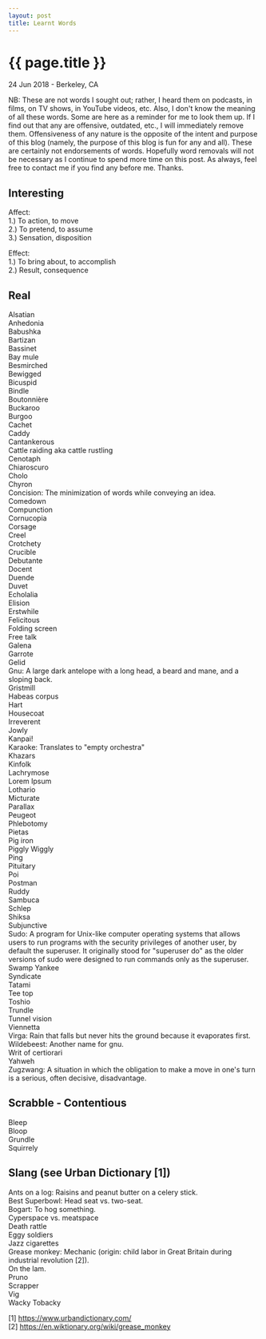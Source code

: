```yaml
---
layout: post
title: Learnt Words
---
```


{{ page.title }}
================

<p class="meta">24 Jun 2018 - Berkeley, CA</p>

NB: These are not words I sought out; rather, I heard them on podcasts, in films, on TV shows, in YouTube videos, etc. Also, I don't know the meaning of all these words. Some are here as a reminder for me to look them up. If I find out that any are offensive, outdated, etc., I will immediately remove them. Offensiveness of any nature is the opposite of the intent and purpose of this blog (namely, the purpose of this blog is fun for any and all). These are certainly not endorsements of words. Hopefully word removals will not be necessary as I continue to spend more time on this post. As always, feel free to contact me if you find any before me. Thanks.

## Interesting
Affect:  
1.) To action, to move  
2.) To pretend, to assume  
3.) Sensation, disposition

Effect:  
1.) To bring about, to accomplish  
2.) Result, consequence

## Real
Alsatian  
Anhedonia  
Babushka  
Bartizan  
Bassinet  
Bay mule  
Besmirched  
Bewigged  
Bicuspid  
Bindle  
Boutonnière  
Buckaroo  
Burgoo  
Cachet  
Caddy  
Cantankerous  
Cattle raiding aka cattle rustling  
Cenotaph  
Chiaroscuro  
Cholo  
Chyron  
Concision: The minimization of words while conveying an idea.  
Comedown  
Compunction  
Cornucopia  
Corsage  
Creel  
Crotchety  
Crucible  
Debutante  
Docent  
Duende  
Duvet  
Echolalia  
Elision  
Erstwhile  
Felicitous  
Folding screen  
Free talk  
Galena  
Garrote  
Gelid  
Gnu: A large dark antelope with a long head, a beard and mane, and a sloping back.  
Gristmill  
Habeas corpus  
Hart  
Housecoat  
Irreverent  
Jowly  
Kanpai!  
Karaoke: Translates to "empty orchestra"  
Khazars  
Kinfolk  
Lachrymose  
Lorem Ipsum  
Lothario  
Micturate  
Parallax  
Peugeot  
Phlebotomy  
Pietas  
Pig iron  
Piggly Wiggly  
Ping  
Pituitary  
Poi  
Postman  
Ruddy  
Sambuca  
Schlep  
Shiksa  
Subjunctive  
Sudo: A program for Unix-like computer operating systems that allows users to run programs with the security privileges of another user, by default the superuser. It originally stood for "superuser do" as the older versions of sudo were designed to run commands only as the superuser.  
Swamp Yankee  
Syndicate  
Tatami  
Tee top  
Toshio  
Trundle  
Tunnel vision  
Viennetta  
Virga: Rain that falls but never hits the ground because it evaporates first.  
Wildebeest: Another name for gnu.  
Writ of certiorari  
Yahweh  
Zugzwang: A situation in which the obligation to make a move in one's turn is a serious, often decisive, disadvantage.

## Scrabble - Contentious
Bleep  
Bloop  
Grundle  
Squirrely

## Slang (see Urban Dictionary [1])
Ants on a log: Raisins and peanut butter on a celery stick.  
Best Superbowl: Head seat vs. two-seat.  
Bogart: To hog something.  
Cyperspace vs. meatspace  
Death rattle  
Eggy soldiers  
Jazz cigarettes  
Grease monkey: Mechanic (origin: child labor in Great Britain during industrial revolution [2]).  
On the lam.  
Pruno  
Scrapper  
Vig  
Wacky Tobacky

[1] <https://www.urbandictionary.com/>  
[2] <https://en.wiktionary.org/wiki/grease_monkey>